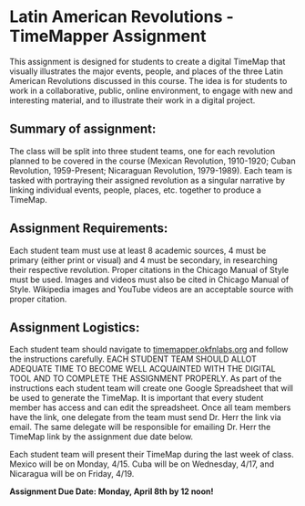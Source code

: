 # Latin American Revolutions - TimeMapper Assignment  
  
This assignment is designed for students to create a digital TimeMap that visually illustrates the major events, people, and places of the three Latin American Revolutions discussed in this course.  The idea is for students to work in a collaborative, public, online environment, to engage with new and interesting material, and to illustrate their work in a digital project.  
  
## Summary of assignment:  
The class will be split  into three student teams, one for each revolution planned to be covered in the course (Mexican Revolution, 1910-1920; Cuban Revolution, 1959-Present; Nicaraguan Revolution, 1979-1989). Each team is tasked with portraying their assigned revolution as a singular narrative by linking individual events, people, places, etc. together to produce a TimeMap.  
  
## Assignment Requirements:  
Each student team must use at least 8 academic sources, 4 must be primary (either print or visual) and 4 must be secondary, in researching their respective revolution. Proper citations in the Chicago Manual of Style must be used. Images and videos must also be cited in Chicago Manual of Style. Wikipedia images and YouTube videos are an acceptable source with proper citation.  
  
## Assignment Logistics:  
Each student team should navigate to [timemapper.okfnlabs.org](http://timemapper.okfnlabs.org/) and follow the instructions carefully. EACH STUDENT TEAM SHOULD ALLOT ADEQUATE TIME TO BECOME WELL ACQUAINTED WITH THE DIGITAL TOOL AND TO COMPLETE THE ASSIGNMENT PROPERLY. As part of the instructions each student team will create one Google Spreadsheet that will be used to generate the TimeMap.  It is important that every student member has access and can edit the spreadsheet. Once all team members have the link, one delegate from the team must send Dr. Herr the link via email. The same delegate will be responsible for emailing Dr. Herr the TimeMap link by the assignment due date below.  

Each student team will present their TimeMap during the last week of class.  Mexico will be on Monday, 4/15. Cuba will be on Wednesday, 4/17, and Nicaragua will be on Friday, 4/19.  
  
**Assignment Due Date: Monday, April 8th by 12 noon!**    
